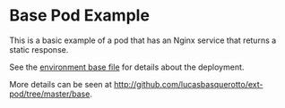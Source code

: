 # Base Pod Example

This is a basic example of a pod that has an Nginx service that returns a static response.

See the [environment base file](../../../exampĺes/base.yml) for details about the deployment.

More details can be seen at http://github.com/lucasbasquerotto/ext-pod/tree/master/base.
